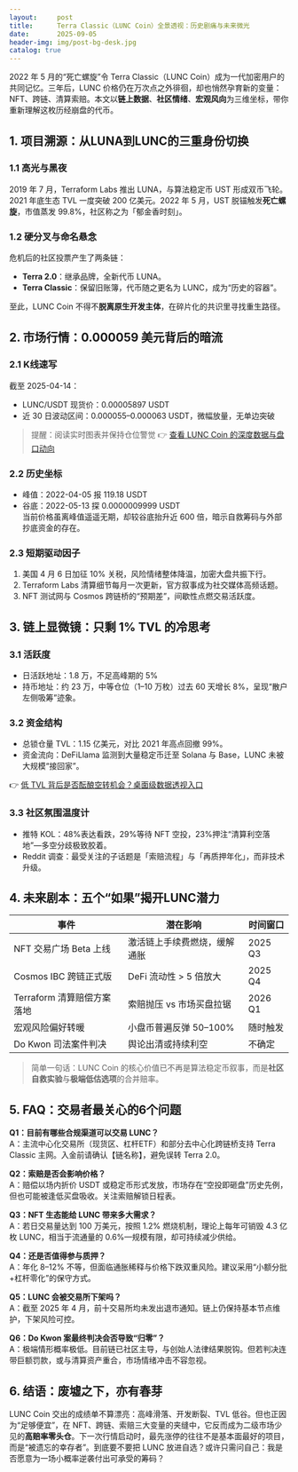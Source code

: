 ```yaml
---
layout:     post
title:      Terra Classic（LUNC Coin）全景透视：历史剧痛与未来微光
date:       2025-09-05
header-img: img/post-bg-desk.jpg
catalog: true
---
```


2022 年 5 月的“死亡螺旋”令 Terra Classic（LUNC Coin）成为一代加密用户的共同记忆。三年后，LUNC 价格仍在万次点之外徘徊，却也悄然孕育新的变量：NFT、跨链、清算索赔。本文以**链上数据**、**社区情绪**、**宏观风向**为三维坐标，带你重新理解这枚历经崩盘的代币。

## 1. 项目溯源：从LUNA到LUNC的三重身份切换

### 1.1 高光与黑夜  
2019 年 7 月，Terraform Labs 推出 LUNA，与算法稳定币 UST 形成双币飞轮。2021 年底生态 TVL 一度突破 200 亿美元。2022 年 5 月，UST 脱锚触发**死亡螺旋**，市值蒸发 99.8%，社区称之为「郁金香时刻」。

### 1.2 硬分叉与命名悬念  
危机后的社区投票产生了两条链：  
- **Terra 2.0**：继承品牌，全新代币 LUNA。  
- **Terra Classic**：保留旧账簿，代币随之更名为 LUNC，成为“历史的容器”。  

至此，LUNC Coin 不得不**脱离原生开发主体**，在碎片化的共识里寻找重生路径。

## 2. 市场行情：0.000059 美元背后的暗流

### 2.1 K线速写  
截至 2025-04-14：  
- LUNC/USDT 现货价：0.00005897 USDT  
- 近 30 日波动区间：0.000055–0.000063 USDT，微幅放量，无单边突破

> 提醒：阅读实时图表并保持仓位警觉 👉 [查看 LUNC Coin 的深度数据与盘口动向](https://okxdog.com/)

### 2.2 历史坐标  
- 峰值：2022-04-05 报 119.18 USDT  
- 谷底：2022-05-13 探 0.0000009999 USDT  
当前价格虽离峰值遥遥无期，却较谷底抬升近 600 倍，暗示自救筹码与外部抄底资金的存在。

### 2.3 短期驱动因子  
1. 美国 4 月 6 日加征 10% 关税，风险情绪整体降温，加密大盘共振下行。  
2. Terraform Labs 清算细节每月一次更新，官方叙事成为社交媒体高频话题。  
3. NFT 测试网与 Cosmos 跨链桥的“预期差”，间歇性点燃交易活跃度。

## 3. 链上显微镜：只剩 1% TVL 的冷思考

### 3.1 活跃度  
- 日活跃地址：1.8 万，不足高峰期的 5%  
- 持币地址：约 23 万，中等仓位（1–10 万枚）过去 60 天增长 8%，呈现“散户左侧吸筹”迹象。

### 3.2 资金结构  
- 总锁仓量 TVL：1.15 亿美元，对比 2021 年高点回撤 99%。  
- 资金流向：DeFiLlama 监测到大量稳定币迁至 Solana 与 Base，LUNC 未被大规模“接回家”。

👉 [低 TVL 背后是否酝酿空转机会？桌面级数据透视入口](https://okxdog.com/)

### 3.3 社区氛围温度计  
- 推特 KOL：48%表达看跌，29%等待 NFT 空投，23%押注“清算利空落地”—多空分歧极致胶着。  
- Reddit 调查：最受关注的子话题是「索赔流程」与「再质押年化」，而非技术升级。

## 4. 未来剧本：五个“如果”揭开LUNC潜力

| 事件 | 潜在影响 | 时间窗口 |
|---|---|---|
| NFT 交易广场 Beta 上线 | 激活链上手续费燃烧，缓解通胀 | 2025 Q3 |
| Cosmos IBC 跨链正式版 | DeFi 流动性 > 5 倍放大 | 2025 Q4 |
| Terraform 清算赔偿方案落地 | 索赔抛压 vs 市场买盘拉锯 | 2026 Q1 |
| 宏观风险偏好转暖 | 小盘币普遍反弹 50–100% | 随时触发 |
| Do Kwon 司法案件判决 | 舆论出清或持续利空 | 不确定 |

> 简单一句话：LUNC Coin 的核心价值已不再是算法稳定币叙事，而是**社区自救实验**与**极端低估选项**的合并赔率。

## 5. FAQ：交易者最关心的6个问题

**Q1：目前有哪些合规渠道可以交易 LUNC？**  
A：主流中心化交易所（现货区、杠杆ETF）和部分去中心化跨链桥支持 Terra Classic 主网。入金前请确认【链名称】，避免误转 Terra 2.0。

**Q2：索赔是否会影响价格？**  
A：赔偿以场内折价 USDT 或稳定币形式发放，市场存在“空投即砸盘”历史先例，但也可能被逢低买盘吸收。关注索赔解锁日程表。

**Q3：NFT 生态能给 LUNC 带来多大需求？**  
A：若日交易量达到 100 万美元，按照 1.2% 燃烧机制，理论上每年可销毁 4.3 亿枚 LUNC，相当于流通量的 0.6%—规模有限，却可持续减少供给。

**Q4：还是否值得参与质押？**  
A：年化 8–12% 不等，但面临通胀稀释与价格下跌双重风险。建议采用“小额分批+杠杆零化”的保守方式。

**Q5：LUNC 会被交易所下架吗？**  
A：截至 2025 年 4 月，前十交易所均未发出退市通知。链上仍保持基本节点维护，下架风险可控。

**Q6：Do Kwon 案最终判决会否导致“归零”？**  
A：极端情形概率极低。目前链已社区主导，与创始人法律结果脱钩。但若判决连带巨额罚款，或与清算资产重合，市场情绪冲击不容忽视。

## 6. 结语：废墟之下，亦有春芽

LUNC Coin 交出的成绩单不算漂亮：高峰滑落、开发断裂、TVL 低谷。但也正因为“足够便宜”，在 NFT、跨链、索赔三大变量的夹缝中，它反而成为二级市场少见的**高赔率零头仓**。下一次行情启动时，最先涨停的往往不是基本面最好的项目，而是“被遗忘的幸存者”。到底要不要把 LUNC 放进自选？或许只需问自己：我是否愿意为一场小概率逆袭付出可承受的筹码？